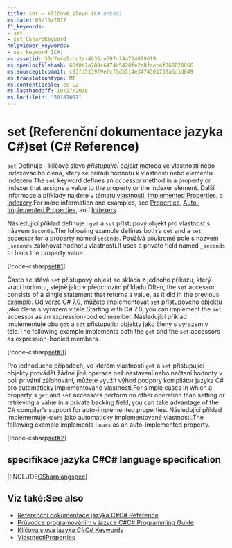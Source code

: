 ```yaml
---
title: set – klíčové slovo (C# odkaz)
ms.date: 03/10/2017
f1_keywords:
- set
- set_CSharpKeyword
helpviewer_keywords:
- set keyword [C#]
ms.assetid: 30d7e4e5-cc2e-4635-a597-14a724879619
ms.openlocfilehash: 66f0b7a709c6474b5428fe2e8faec4f068020066
ms.sourcegitcommit: c93fd5139f9efcf6db514e3474301738a6d1d649
ms.translationtype: MT
ms.contentlocale: cs-CZ
ms.lasthandoff: 10/27/2018
ms.locfileid: "50187007"
---
```

# <a name="set-c-reference"></a><span data-ttu-id="acf84-102">set (Referenční dokumentace jazyka C#)</span><span class="sxs-lookup"><span data-stu-id="acf84-102">set (C# Reference)</span></span>

<span data-ttu-id="acf84-103">`set` Definuje – klíčové slovo *přistupující objekt* metoda ve vlastnosti nebo indexovacího člena, který se přiřadí hodnotu k vlastnosti nebo elementu indexeru.</span><span class="sxs-lookup"><span data-stu-id="acf84-103">The `set` keyword defines an *accessor* method in a property or indexer that assigns a value to the property or the indexer element.</span></span> <span data-ttu-id="acf84-104">Další informace a příklady najdete v tématu [vlastnosti](../../programming-guide/classes-and-structs/properties.md), [implemented Properties](../../programming-guide/classes-and-structs/auto-implemented-properties.md), a [indexery](../../programming-guide/indexers/index.md).</span><span class="sxs-lookup"><span data-stu-id="acf84-104">For more information and examples, see [Properties](../../programming-guide/classes-and-structs/properties.md), [Auto-Implemented Properties](../../programming-guide/classes-and-structs/auto-implemented-properties.md), and [Indexers](../../programming-guide/indexers/index.md).</span></span>

<span data-ttu-id="acf84-105">Následující příklad definuje i `get` a `set` přístupový objekt pro vlastnost s názvem `Seconds`.</span><span class="sxs-lookup"><span data-stu-id="acf84-105">The following example defines both a `get` and a `set` accessor for a property named `Seconds`.</span></span> <span data-ttu-id="acf84-106">Používá soukromé pole s názvem `_seconds` zálohovat hodnotu vlastnosti.</span><span class="sxs-lookup"><span data-stu-id="acf84-106">It uses a private field named `_seconds` to back the property value.</span></span>

[!code-csharp[set#1](~/samples/snippets/csharp/language-reference/keywords/get/get-1.cs)]

<span data-ttu-id="acf84-107">Často se stává `set` přístupový objekt se skládá z jednoho příkazu, který vrací hodnotu, stejně jako v předchozím příkladu.</span><span class="sxs-lookup"><span data-stu-id="acf84-107">Often, the `set` accessor consists of a single statement that returns a value, as it did in the previous example.</span></span> <span data-ttu-id="acf84-108">Od verze C# 7.0, můžete implementovat `set` přístupového objektu jako člena s výrazem v těle.</span><span class="sxs-lookup"><span data-stu-id="acf84-108">Starting with C# 7.0, you can implement the `set` accessor as an expression-bodied member.</span></span> <span data-ttu-id="acf84-109">Následující příklad implementuje oba `get` a `set` přistupující objekty jako členy s výrazem v těle.</span><span class="sxs-lookup"><span data-stu-id="acf84-109">The following example implements both the `get` and the `set` accessors as expression-bodied members.</span></span>

[!code-csharp[set#3](~/samples/snippets/csharp/language-reference/keywords/get/get-3.cs)]
  
<span data-ttu-id="acf84-110">Pro jednoduché případech, ve kterém vlastnosti `get` a `set` přistupující objekty provádět žádné jiné operace než nastavení nebo načtení hodnoty v poli privátní zálohování, můžete využít výhod podpory kompilátor jazyka C# pro automaticky implementované vlastnosti.</span><span class="sxs-lookup"><span data-stu-id="acf84-110">For simple cases in which a property's `get` and `set` accessors perform no other operation than setting or retrieving a value in a private backing field, you can take advantage of the C# compiler's support for auto-implemented properties.</span></span> <span data-ttu-id="acf84-111">Následující příklad implementuje `Hours` jako automaticky implementované vlastnosti.</span><span class="sxs-lookup"><span data-stu-id="acf84-111">The following example implements `Hours` as an auto-implemented property.</span></span> 

[!code-csharp[set#2](~/samples/snippets/csharp/language-reference/keywords/get/get-2.cs)]
  
## <a name="c-language-specification"></a><span data-ttu-id="acf84-112">specifikace jazyka C#</span><span class="sxs-lookup"><span data-stu-id="acf84-112">C# language specification</span></span>

[!INCLUDE[CSharplangspec](~/includes/csharplangspec-md.md)]

## <a name="see-also"></a><span data-ttu-id="acf84-113">Viz také:</span><span class="sxs-lookup"><span data-stu-id="acf84-113">See also</span></span>

- [<span data-ttu-id="acf84-114">Referenční dokumentace jazyka C#</span><span class="sxs-lookup"><span data-stu-id="acf84-114">C# Reference</span></span>](../../language-reference/index.md)
- [<span data-ttu-id="acf84-115">Průvodce programováním v jazyce C#</span><span class="sxs-lookup"><span data-stu-id="acf84-115">C# Programming Guide</span></span>](../../programming-guide/index.md)
- [<span data-ttu-id="acf84-116">Klíčová slova jazyka C#</span><span class="sxs-lookup"><span data-stu-id="acf84-116">C# Keywords</span></span>](index.md)
- [<span data-ttu-id="acf84-117">Vlastnosti</span><span class="sxs-lookup"><span data-stu-id="acf84-117">Properties</span></span>](../../programming-guide/classes-and-structs/properties.md)